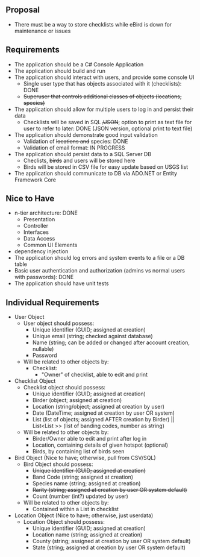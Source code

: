 ## Proposal
- There must be a way to store checklists while eBird is down for maintenance or issues

## Requirements

- The application should be a C# Console Application
- The application should build and run
- The application should interact with users, and provide some console UI
    - Single user type that has objects associated with it (checklists): DONE
    - ~~Superuser that controls additional classes of objects (locations, species)~~
- The application should allow for multiple users to log in and persist their data
    - Checklists will be saved in SQL ~~/JSON~~; option to print as text file for user to refer to later: DONE (JSON version, optional print to text file)
- The application should demonstrate good input validation
    - Validation of ~~locations and~~ species: DONE
    - Validation of email format: IN PROGRESS
- The application should persist data to a SQL Server DB
    - Checlists, ~~birds~~ and users will be stored here
    - Birds will be stored in CSV file for easy update based on USGS list
- The application should communicate to DB via ADO.NET or Entity Framework Core


## Nice to Have

- n-tier architecture: DONE
    - Presentation
    - Controller
    - Interfaces
    - Data Access
    - Common UI Elements
- dependency injection
- The application should log errors and system events to a file or a DB table
- Basic user authentication and authorization (admins vs normal users with passwords): DONE
- The application should have unit tests

## Individual Requirements
- User Object
    - User object should possess:
        - Unique identifier (GUID; assigned at creation)
        - Unique email (string; checked against database)
        - Name (string; can be added or changed after account creation, nullable)
        - Password
    - Will be related to other objects by:
        - Checklist:
            - "Owner" of checklist, able to edit and print
- Checklist Object
    - Checklist object should possess:
        - Unique identifier (GUID; assigned at creation)
        - Birder (object; assigned at creation)
        - Location (string/object; assigned at creation by user)
        - Date (DateTime; assigned at creation by user OR system)
        - List<Bird> (list of objects; assigned AFTER creation by Birder) || List<List <string>>> (list of banding codes, number as string)
    - Will be related to other objects by:
        - Birder/Owner able to edit and print after log in
        - Location, containing details of given hotspot (optional)
        - Birds, by containing list of birds seen
- Bird Object (Nice to have; otherwise, pull from CSV/SQL)
    - Bird Object should possess:
        - ~~Unique identifier (GUID; assigned at creation)~~
        - Band Code (string; assigned at creation)
        - Species name (string; assigned at creation)
        - ~~Rarity (string; assigned at creation by user OR system default)~~
        - Count (number (int?) updated by user)
    - Will be related to other objects by:
        - Contained within a List in checklist
- Location Object (Nice to have; otherwise, just userdata)
    - Location Object should possess:
        - Unique identifier (GUID; assigned at creation)
        - Location name (string; assigned at creation)
        - County (string; assigned at creation by user OR system default)
        - State (string; assigned at creation by user OR system default)

